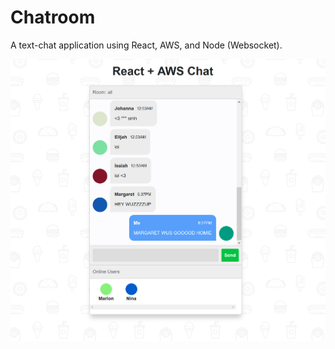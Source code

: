 # Chatroom

A text-chat application using React, AWS, and Node (Websocket).

![Chatroom Image](https://github.com/HamishBrindle/chatroom/blob/master/client/public/img/chatroom-pic.PNG)
